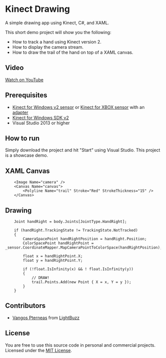 # Kinect Drawing
A simple drawing app using Kinect, C#, and XAML.

This short demo project will show you the following:
* How to track a hand using Kinect version 2.
* How to display the camera stream.
* How to draw the trail of the hand on top of a XAML canvas.

## Video
[Watch on YouTube](https://youtu.be/8fTNLHeUXQg)

## Prerequisites
* [Kinect for Windows v2 sensor](http://amzn.to/1DQtBSV) or [Kinect for XBOX sensor](http://amzn.to/1AvdswC) with an [adapter](http://amzn.to/1wPJG55)
* [Kinect for Windows SDK v2](http://www.microsoft.com/en-us/download/details.aspx?id=44561)
* Visual Studio 2013 or higher

## How to run
Simply download the project and hit "Start" using Visual Studio. This project is a showcase demo.

## XAML Canvas

		<Image Name="camera" />
		<Canvas Name="canvas">
			<Polyline Name="trail" Stroke="Red" StrokeThickness="15" />
		</Canvas>

## Drawing

		Joint handRight = body.Joints[JointType.HandRight];

		if (handRight.TrackingState != TrackingState.NotTracked)
		{
			CameraSpacePoint handRightPosition = handRight.Position;
			ColorSpacePoint handRightPoint = _sensor.CoordinateMapper.MapCameraPointToColorSpace(handRightPosition);

			float x = handRightPoint.X;
			float y = handRightPoint.Y;

			if (!float.IsInfinity(x) && ! float.IsInfinity(y))
			{
				// DRAW!
				trail.Points.Add(new Point { X = x, Y = y });
			}
		}

## Contributors
* [Vangos Pterneas](http://pterneas.com) from [LightBuzz](http://lightbuzz.com)

## License
You are free to use this source code in personal and commercial projects. Licensed under the [MIT License](https://github.com/LightBuzz/Kinect-Drawing/blob/master/LICENSE).
